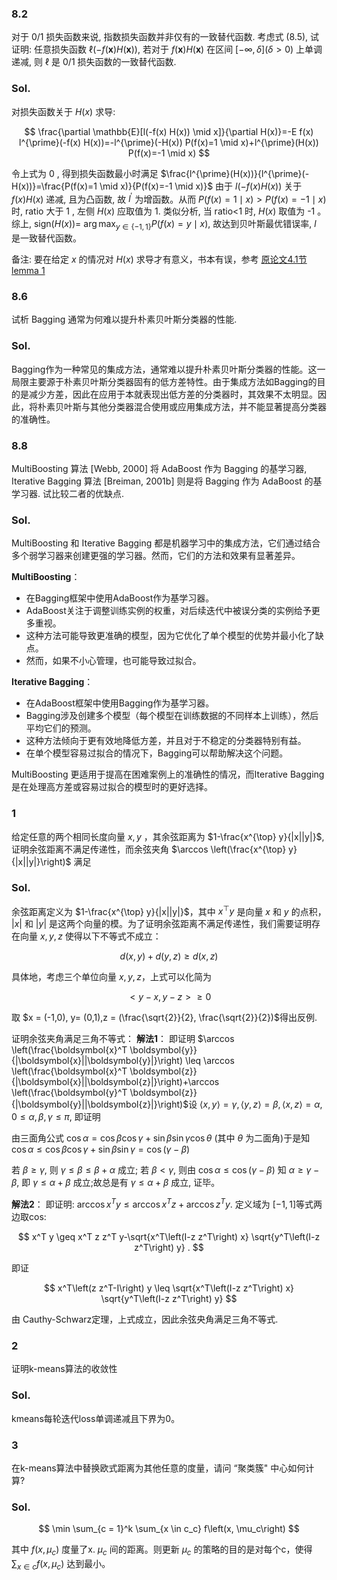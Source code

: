 ### 8.2
对于 $0 / 1$ 损失函数来说, 指数损失函数并非仅有的一致替代函数. 考虑式 $(8.5)$, 试证明: 任意损失函数 $\ell(-f(\boldsymbol{x}) H(\boldsymbol{x}))$, 若对于 $f(\boldsymbol{x})H(\boldsymbol{x})$ 在区间 $[-\infty, \delta](\delta>0)$ 上单调递减, 则 $\ell$ 是 $0 / 1$ 损失函数的一致替代函数.
### Sol.
对损失函数关于 ${H}({x})$ 求导:

$$
\frac{\partial \mathbb{E}[l(-f(x) H(x)) \mid x]}{\partial H(x)}=-E f(x) l^{\prime}(-f(x) H(x))=-l^{\prime}(-H(x)) P(f(x)=1 \mid x)+l^{\prime}(H(x)) P(f(x)=-1 \mid x)
$$

令上式为 0 , 得到损失函数最小时满足 $\frac{l^{\prime}(H(x))}{l^{\prime}(-H(x))}=\frac{P(f(x)=1 \mid x)}{P(f(x)=-1 \mid x)}$
由于 $l(-f(x) H(x))$ 关于 ${f}({x}) {H}({x})$ 递减, 且为凸函数, 故 ${l}^{\prime}$ 为增函数。从而 ${P}({f}({x})=1 \mid {x})>{P}({f}({x})=-1 \mid {x})$ 时, ratio 大于 1 , 左侧 ${H}({x})$ 应取值为 1. 类似分析, 当 ratio<1 时, ${H}({x})$ 取值为 -1 。综上, $\text{sign}(H(x))=$ $\arg \max _{y \in\{-1,1\}} P(f(x)=y \mid x)$, 故达到贝叶斯最优错误率, $l$ 是一致替代函数。

备注: 要在给定 $x$ 的情况对 $H(x)$ 求导才有意义，书本有误，参考 [原论文4.1节 lemma 1](asset/adaboost.pdf)
### 8.6 
试析 Bagging 通常为何难以提升朴素贝叶斯分类器的性能.
### Sol. 

Bagging作为一种常见的集成方法，通常难以提升朴素贝叶斯分类器的性能。这一局限主要源于朴素贝叶斯分类器固有的低方差特性。由于集成方法如Bagging的目的是减少方差，因此在应用于本就表现出低方差的分类器时，其效果不太明显。因此，将朴素贝叶斯与其他分类器混合使用或应用集成方法，并不能显著提高分类器的准确性。

### 8.8
MultiBoosting 算法 [Webb, 2000] 将 AdaBoost 作为 Bagging 的基学习器, Iterative Bagging 算法 [Breiman, 2001b] 则是将 Bagging 作为 AdaBoost 的基学习器. 试比较二者的优缺点.
### Sol.
MultiBoosting 和 Iterative Bagging 都是机器学习中的集成方法，它们通过结合多个弱学习器来创建更强的学习器。然而，它们的方法和效果有显著差异。

**MultiBoosting**：
- 在Bagging框架中使用AdaBoost作为基学习器。
- AdaBoost关注于调整训练实例的权重，对后续迭代中被误分类的实例给予更多重视。
- 这种方法可能导致更准确的模型，因为它优化了单个模型的优势并最小化了缺点。
- 然而，如果不小心管理，也可能导致过拟合。

**Iterative Bagging**：
- 在AdaBoost框架中使用Bagging作为基学习器。
- Bagging涉及创建多个模型（每个模型在训练数据的不同样本上训练），然后平均它们的预测。
- 这种方法倾向于更有效地降低方差，并且对于不稳定的分类器特别有益。
- 在单个模型容易过拟合的情况下，Bagging可以帮助解决这个问题。

MultiBoosting 更适用于提高在困难案例上的准确性的情况，而Iterative Bagging是在处理高方差或容易过拟合的模型时的更好选择。

### 1 
给定任意的两个相同长度向量 $x, y$ ，其余弦距离为 $1-\frac{x^{\top} y}{|x||y|}$, 证明余弦距离不满足传递性，而余弦夹角 $\arccos \left(\frac{x^{\top} y}{|x||y|}\right)$ 满足
### Sol.
余弦距离定义为 $1-\frac{x^{\top} y}{|x||y|}$，其中 $x^{\top} y$ 是向量 $x$ 和 $y$ 的点积， $|x|$ 和 $|y|$ 是这两个向量的模。为了证明余弦距离不满足传递性，我们需要证明存在向量 $x, y, z$ 使得以下不等式不成立：

$$
d(x, y) + d(y, z) \geq d(x, z)
$$

具体地，考虑三个单位向量 $x, y, z$，上式可以化简为

$$
< y - x, y - z > \geq 0
$$

取 $x = (-1,0), y= (0,1),z = (\frac{\sqrt{2}}{2}, \frac{\sqrt{2}}{2})$得出反例.


证明余弦夹角满足三角不等式：
**解法1**：
即证明 $\arccos \left(\frac{\boldsymbol{x}^T \boldsymbol{y}}{|\boldsymbol{x}||\boldsymbol{y}|}\right) \leq \arccos \left(\frac{\boldsymbol{x}^T \boldsymbol{z}}{|\boldsymbol{x}||\boldsymbol{z}|}\right)+\arccos \left(\frac{\boldsymbol{y}^T \boldsymbol{z}}{|\boldsymbol{y}||\boldsymbol{z}|}\right)$设 $\langle x, y\rangle=\gamma,\langle y, z\rangle=\beta,\langle x, z\rangle=\alpha, 0 \leq \alpha, \beta, \gamma \leq \pi$, 即证明

由三面角公式 $\cos \alpha=\cos \beta \cos \gamma+\sin \beta \sin \gamma \cos \theta$ (其中 $\theta$ 为二面角)于是知 $\cos \alpha \leq \cos \beta \cos \gamma+\sin \beta \sin \gamma=\cos (\gamma-\beta)$

若 $\beta \geq \gamma$, 则 $\gamma \leq \beta \leq \beta+\alpha$ 成立;
若 $\beta<\gamma$, 则由 $\cos \alpha \leq \cos (\gamma-\beta)$ 知 $\alpha \geq \gamma-\beta$, 即 $\gamma \leq \alpha+\beta$ 成立;故总是有 $\gamma \leq \alpha+\beta$ 成立, 证毕。

**解法2**：
 即证明: $\arccos x^T y \leq \arccos x^T z+\arccos z^T y$. 定义域为 $[-1,1]$等式两边取cos:

$$
x^T y \geq x^T z z^T y-\sqrt{x^T\left(I-z z^T\right) x} \sqrt{y^T\left(I-z z^T\right) y} .
$$

即证

$$
x^T\left(z z^T-I\right) y \leq \sqrt{x^T\left(I-z z^T\right) x} \sqrt{y^T\left(I-z z^T\right) y}
$$

由 Cauthy-Schwarz定理，上式成立，因此余弦央角满足三角不等式.


### 2 
证明k-means算法的收敛性
### Sol.
kmeans每轮迭代loss单调递减且下界为0。


### 3  
在k-means算法中替换欧式距离为其他任意的度量，请问 “聚类簇" 中心如何计算?
### Sol.

$$ 
\min \sum_{c = 1}^k \sum_{x \in c_c} f\left(x, \mu_c\right) 
$$ 

其中 $f\left(x, \mu_c\right)$ 度量了x. $\mu_c$ 间的距离。则更新 $\mu_c$ 的策略的目的是对每个c，使得 $\sum_{x \in c} f(x, \mu_c)$ 达到最小。 





